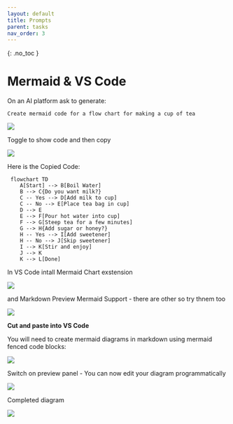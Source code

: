 ```yaml
---
layout: default
title: Prompts
parent: tasks
nav_order: 3
---
```


{: .no_toc }

# Mermaid & VS Code 

On an AI platform ask to generate:

```
Create mermaid code for a flow chart for making a cup of tea
```

![](../img/mermaid_imgs_2025/mermaid_2025_1.png)

Toggle to show code and then copy 

![](../img/mermaid_imgs_2025/mermaid_2025_2.png)

Here is the Copied Code:

```
 flowchart TD
    A[Start] --> B[Boil Water]
    B --> C{Do you want milk?}
    C -- Yes --> D[Add milk to cup]
    C -- No --> E[Place tea bag in cup]
    D --> E
    E --> F[Pour hot water into cup]
    F --> G[Steep tea for a few minutes]
    G --> H{Add sugar or honey?}
    H -- Yes --> I[Add sweetener]
    H -- No --> J[Skip sweetener]
    I --> K[Stir and enjoy]
    J --> K
    K --> L[Done] 

```


In VS Code intall Mermaid Chart exstension

![](../img/mermaid_imgs_2025/mermaid_2025_4.png)

and Markdown Preview Mermaid Support - there are other so try thnem too

![](../img/mermaid_imgs_2025/mermaid_2025_5.png)

**Cut and paste into VS Code**

You will need to create mermaid diagrams in markdown using mermaid fenced code blocks:


![](../img/mermaid_imgs_2025/mermaid_2025_6.png)

Switch on preview panel - You can now edit your diagram programmatically

![](../img/mermaid_imgs_2025/mermaid_2025_3.png)

Completed diagram

![](../img/mermaid_imgs_2025/final_dia_mer.png)
